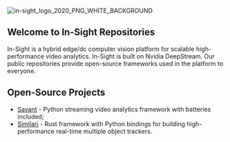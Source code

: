![in-sight_logo_2020_PNG_WHITE_BACKGROUND](https://user-images.githubusercontent.com/15047882/232979381-4c85f59c-54b0-4b08-a4be-7a1a694608e0.png)


## Welcome to In-Sight Repositories

In-Sight is a hybrid edge/dc computer vision platform for scalable high-performance video analytics. In-Sight is built on Nvidia DeepStream. Our public repositories provide open-source frameworks used in the platform to everyone.

## Open-Source Projects

* [Savant](https://github.com/insight-platform/Savant) - Python streaming video analytics framework with batteries included;
* [Similari](https://github.com/insight-platform/Similari) - Rust framework with Python bindings for building high-performance real-time multiple object trackers.


